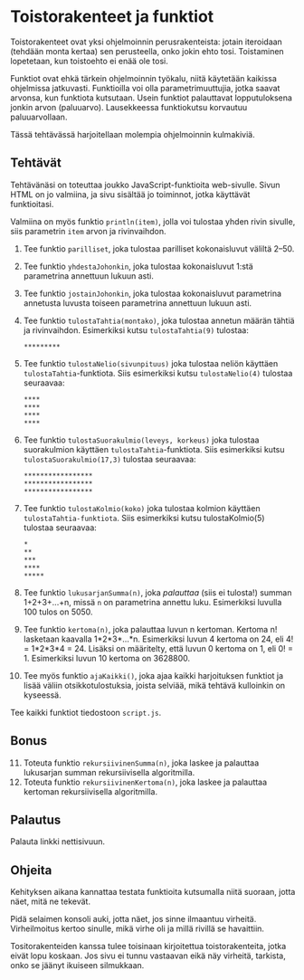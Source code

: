 # Toistorakenteet ja funktiot

Toistorakenteet ovat yksi ohjelmoinnin perusrakenteista: jotain iteroidaan (tehdään monta kertaa) sen perusteella, onko jokin ehto tosi. Toistaminen lopetetaan, kun toistoehto ei enää ole tosi.

Funktiot ovat ehkä tärkein ohjelmoinnin työkalu, niitä käytetään kaikissa ohjelmissa jatkuvasti. Funktioilla voi olla parametrimuuttujia, jotka saavat arvonsa, kun funktiota kutsutaan. Usein funktiot palauttavat lopputuloksena jonkin arvon (paluuarvo). Lausekkeessa funktiokutsu korvautuu paluuarvollaan.

Tässä tehtävässä harjoitellaan molempia ohjelmoinnin kulmakiviä.

## Tehtävät
Tehtävänäsi on toteuttaa joukko JavaScript-funktioita web-sivulle. Sivun HTML on jo valmiina, ja sivu sisältää jo toiminnot, jotka käyttävät funktioitasi. 

Valmiina on myös funktio `println(item)`, jolla voi tulostaa yhden rivin sivulle, siis parametrin `item` arvon ja rivinvaihdon.

1.  Tee funktio `parilliset`, joka tulostaa parilliset kokonaisluvut väliltä 2–50.

2.  Tee funktio `yhdestaJohonkin`, joka tulostaa kokonaisluvut 1:stä parametrina annettuun lukuun
    asti.

3.  Tee funktio `jostainJohonkin`, joka tulostaa kokonaisluvut parametrina annetusta luvusta
    toiseen parametrina annettuun lukuun asti.

4.  Tee funktio `tulostaTahtia(montako)`, joka tulostaa annetun määrän tähtiä ja
    rivinvaihdon. Esimerkiksi kutsu `tulostaTahtia(9)` tulostaa:  
    ```console
    *********
    ```

5.  Tee funktio `tulostaNelio(sivunpituus)` joka tulostaa neliön käyttäen
    `tulostaTahtia`-funktiota. Siis esimerkiksi kutsu `tulostaNelio(4)` tulostaa
    seuraavaa:  
    ```console
    ****  
    ****  
    ****  
    ****
    ```

6.  Tee funktio `tulostaSuorakulmio(leveys, korkeus)` joka tulostaa suorakulmion käyttäen `tulostaTahtia`-funktiota. 
    Siis esimerkiksi kutsu `tulostaSuorakulmio(17,3)` tulostaa seuraavaa:  
    ```console
    *****************
    *****************
    *****************  
    ```

7.  Tee funktio `tulostaKolmio(koko)` joka tulostaa kolmion käyttäen `tulostaTahtia-funktiota`. 
    Siis esimerkiksi kutsu tulostaKolmio(5) tulostaa seuraavaa:  
    ```console
    *  
    **  
    ***  
    ****  
    *****
    ```

8.  Tee funktio `lukusarjanSumma(n)`, joka _palauttaa_ (siis ei tulosta!) summan 1+2+3+...+n, missä `n`
    on parametrina annettu luku. Esimerkiksi luvulla 100 tulos on 5050.

9.  Tee funktio `kertoma(n)`, joka palauttaa luvun n kertoman. Kertoma n!
    lasketaan kaavalla 1\*2\*3\*...\*n. Esimerkiksi luvun 4 kertoma on 24, eli
    4! = 1\*2\*3\*4 = 24. Lisäksi on määritelty, että luvun 0 kertoma on 1, eli
    0! = 1. Esimerkiksi luvun 10 kertoma on 3628800.

10. Tee myös funktio `ajaKaikki()`, joka ajaa kaikki harjoituksen funktiot ja lisää väliin otsikkotulostuksia, joista
    selviää, mikä tehtävä kulloinkin on kyseessä.

Tee kaikki funktiot tiedostoon `script.js`. 

## Bonus
11.	Toteuta funktio `rekursiivinenSumma(n)`, joka laskee ja palauttaa lukusarjan summan rekursiivisella algoritmilla.
12.	Toteuta funktio `rekursiivinenKertoma(n)`, joka laskee ja palauttaa kertoman rekursiivisella algoritmilla.

## Palautus

Palauta linkki nettisivuun.

## Ohjeita

Kehityksen aikana kannattaa testata funktioita kutsumalla niitä suoraan, jotta näet, mitä ne tekevät.

Pidä selaimen konsoli auki, jotta näet, jos sinne ilmaantuu virheitä. Virheilmoitus kertoo sinulle, mikä virhe oli ja millä rivillä se havaittiin.

Tositorakenteiden kanssa tulee toisinaan kirjoitettua toistorakenteita, jotka eivät lopu koskaan. Jos sivu ei tunnu vastaavan eikä näy virheitä, tarkista, onko se jäänyt ikuiseen silmukkaan. 